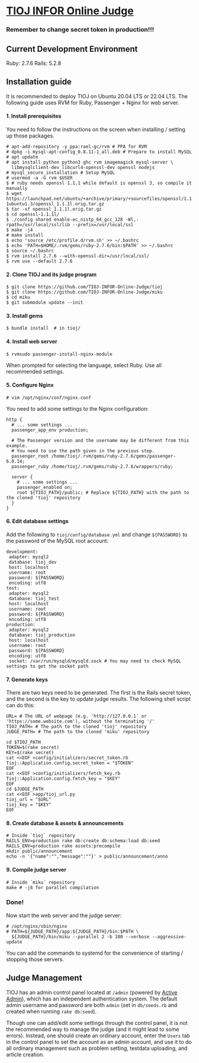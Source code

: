 [TIOJ INFOR Online Judge](http://tioj.ck.tp.edu.tw/)
==

### Remember to change secret token in production!!!

## Current Development Environment
Ruby: 2.7.6
Rails: 5.2.8

## Installation guide

It is recommended to deploy TIOJ on Ubuntu 20.04 LTS or 22.04 LTS. The following guide uses RVM for Ruby, Passenger + Nginx for web server.

#### 1. Install prerequisites

You need to follow the instructions on the screen when installing / setting up those packages.

```
# apt-add-repository -y ppa:rael-gc/rvm # PPA for RVM
# dpkg -i mysql-apt-config_0.8.11-1_all.deb # Prepare to install MySQL
# apt update
# apt install python python3 ghc rvm imagemagick mysql-server \
  libmysqlclient-dev libcurl4-openssl-dev openssl nodejs
# mysql_secure_installation # Setup MySQL
# usermod -a -G rvm $USER
$ # ruby needs openssl 1.1.1 while default is openssl 3, so compile it manually
$ wget https://launchpad.net/ubuntu/+archive/primary/+sourcefiles/openssl/1.1.1l-1ubuntu1.3/openssl_1.1.1l.orig.tar.gz
$ tar -xf openssl_1.1.1l.orig.tar.gz
$ cd openssl-1.1.1l/
$ ./config shared enable-ec_nistp_64_gcc_128 -Wl,-rpath=/usr/local/ssl/lib --prefix=/usr/local/ssl
$ make -j4
# make install
$ echo 'source /etc/profile.d/rvm.sh' >> ~/.bashrc
$ echo 'PATH=$HOME/.rvm/gems/ruby-2.7.6/bin:$PATH' >> ~/.bashrc
$ source ~/.bashrc
$ rvm install 2.7.6 --with-openssl-dir=/usr/local/ssl/
$ rvm use --default 2.7.6
```

#### 2. Clone TIOJ and its judge program

```
$ git clone https://github.com/TIOJ-INFOR-Online-Judge/tioj
$ git clone https://github.com/TIOJ-INFOR-Online-Judge/miku
$ cd miku
$ git submodule update --init
```

#### 3. Install gems

```
$ bundle install  # in tioj/
```

#### 4. Install web server

```
$ rvmsudo passenger-install-nginx-module
```

When prompted for selecting the language, select Ruby. Use all recommended settings.

#### 5. Configure Nginx

```
# vim /opt/nginx/conf/nginx.conf
```
You need to add some settings to the Nginx configuration:
```
http {
  # ... some settings ...
  passenger_app_env production;

  # The Passenger version and the username may be different from this example.
  # You need to use the path given in the previous step.
  passenger_root /home/tioj/.rvm/gems/ruby-2.7.6/gems/passenger-6.0.14;
  passenger_ruby /home/tioj/.rvm/gems/ruby-2.7.6/wrappers/ruby;

  server {
    # ... some settings ...
    passenger_enabled on;
    root ${TIOJ_PATH}/public; # Replace ${TIOJ_PATH} with the path to the cloned 'tioj' repository
  }
}
```

#### 6. Edit database settings

Add the following to `tioj/config/database.yml` and change `${PASSWORD}` to the password of the MySQL root account:

```
development:
 adapter: mysql2
 database: tioj_dev
 host: localhost
 username: root
 password: ${PASSWORD}
 encoding: utf8
test:
 adapter: mysql2
 database: tioj_test
 host: localhost
 username: root
 password: ${PASSWORD}
 encoding: utf8
production:
 adapter: mysql2
 database: tioj_production
 host: localhost
 username: root
 password: ${PASSWORD}
 encoding: utf8
 socket: /var/run/mysqld/mysqld.sock # You may need to check MySQL settings to get the socket path
```

#### 7. Generate keys

There are two keys need to be generated. The first is the Rails secret token, and the second is the key to update judge results. The following shell script can do this:

```
URL= # The URL of webpage (e.g. 'http://127.0.0.1' or 'https://some.website.com'), without the terminating '/'
TIOJ_PATH= # The path to the cloned 'tioj' repository
JUDGE_PATH= # The path to the cloned 'miku' repository

cd $TIOJ_PATH
TOKEN=$(rake secret)
KEY=$(rake secret)
cat <<EOF >config/initializers/secret_token.rb
Tioj::Application.config.secret_token = "$TOKEN"
EOF
cat <<EOF >config/initializers/fetch_key.rb
Tioj::Application.config.fetch_key = "$KEY"
EOF
cd $JUDGE_PATH
cat <<EOF >app/tioj_url.py
tioj_url = "$URL"
tioj_key = "$KEY"
EOF
```

#### 8. Create database & assets & announcements

```
# Inside `tioj` repository
RAILS_ENV=production rake db:create db:schema:load db:seed
RAILS_ENV=production rake assets:precompile
mkdir public/announcement
echo -n '{"name":"","message":""}' > public/announcement/anno
```

#### 9. Compile judge server

```
# Inside `miku` repository
make # -j8 for parallel compilation
```

### Done!

Now start the web server and the judge server:
```
# /opt/nginx/sbin/nginx
# PATH=${JUDGE_PATH}/app:${JUDGE_PATH}/bin:$PATH \
  ${JUDGE_PATH}/bin/miku --parallel 2 -b 100 --verbose --aggressive-update
```

You can add the commands to systemd for the convenience of starting / stopping those servers.


## Judge Management

TIOJ has an admin control panel located at `/admin` (powered by [Active Admin](https://activeadmin.info/)), which has an independent authentication system. The default admin username and password are both `admin` (set in `db/seeds.rb` and created when running `rake db:seed`).

Though one can add/edit some settings through the control panel, it is not the recommended way to manage the judge (and it might lead to some errors). Instead, one should create an ordinary account, enter the `Users` tab in the control panel to set the account as an admin account, and use it to do all ordinary management such as problem setting, testdata uploading, and article creation.
